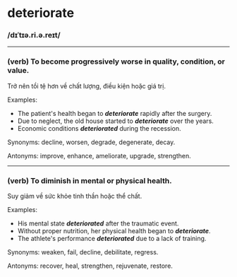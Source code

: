 # deteriorate

### /dɪˈtɪə.ri.ə.reɪt/

---

### (verb) To become progressively worse in quality, condition, or value.

Trở nên tồi tệ hơn về chất lượng, điều kiện hoặc giá trị.

Examples:
- The patient's health began to **_deteriorate_** rapidly after the surgery.
- Due to neglect, the old house started to **_deteriorate_** over the years.
- Economic conditions **_deteriorated_** during the recession.

Synonyms: decline, worsen, degrade, degenerate, decay.

Antonyms: improve, enhance, ameliorate, upgrade, strengthen.

---

### (verb) To diminish in mental or physical health.

Suy giảm về sức khỏe tinh thần hoặc thể chất.

Examples:
- His mental state **_deteriorated_** after the traumatic event.
- Without proper nutrition, her physical health began to **_deteriorate_**.
- The athlete's performance **_deteriorated_** due to a lack of training.

Synonyms: weaken, fail, decline, debilitate, regress.

Antonyms: recover, heal, strengthen, rejuvenate, restore.